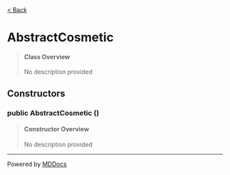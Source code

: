 [< Back](README.md)
# AbstractCosmetic #
>#### Class Overview ####
>No description provided
## Constructors ##
### public AbstractCosmetic () ###
>#### Constructor Overview ####
>No description provided
>

---
Powered by [MDDocs](https://github.com/VRCube/MDDocs)